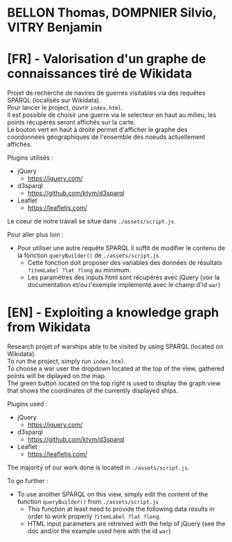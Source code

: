 # BELLON Thomas, DOMPNIER Silvio, VITRY Benjamin

# [FR] - Valorisation d'un graphe de connaissances tiré de Wikidata

Projet de recherche de navires de guerres visitables via des requêtes SPARQL (localisés sur Wikidata).  
Pour lancer le project, ouvrir ``index.html``.  
Il est possible de choisir une guerre via le selecteur en haut au milieu, les points récupérés seront affichés sur la carte.  
Le bouton vert en haut à droite permet d'afficher le graphe des coordonnées géographiques de l'ensemble des noeuds actuellement affichés.  

Plugins utilisés :
- jQuery
  - https://jquery.com/
- d3sparql
  - https://github.com/ktym/d3sparql
- Leaflet
  - https://leafletjs.com/

Le coeur de notre travail se situe dans ``./assets/script.js``.

Pour aller plus loin :
- Pour utiliser une autre requête SPARQL il suffit de modifier le contenu de la fonction ``queryBuilder()`` de ``./assets/script.js``
  - Cette fonction doit proposer des variables des données de résultats ``?itemLabel ?lat ?long`` au minimum.
  - Les paramètres des inputs html sont récupérés avec jQuery (voir la documentation et/ou l'exemple implémenté avec le champ d'id ``war``)

# [EN] - Exploiting a knowledge graph from Wikidata
 
Research projet of warships able to be visited by using SPARQL (located on Wikidata).  
To run the project, simply run ``index.html``.  
To choose a war user the dropdown located at the top of the view, gathered points will be diplayed on the map.  
The green button located on the top right is used to display the graph view that shows the coordinates of the currently displayed ships.  

Plugins used :
- jQuery
  - https://jquery.com/
- d3sparql
  - https://github.com/ktym/d3sparql
- Leaflet
  - https://leafletjs.com/

The majority of our work done is located in ``./assets/script.js``.

To go further :
- To use another SPARQL on this view, simply edit the content of the function ``queryBuilder()`` from ``./assets/script.js``
  - This function at least need to provide the following data results in order to work properly  ``?itemLabel ?lat ?long``.
  - HTML input parameters are retreived with the help of jQuery (see the doc and/or the example used here with the id ``war``)